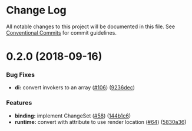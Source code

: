 # Change Log

All notable changes to this project will be documented in this file.
See [Conventional Commits](https://conventionalcommits.org) for commit guidelines.

<a name="0.2.0"></a>
# 0.2.0 (2018-09-16)


### Bug Fixes

* **di:** convert invokers to an array ([#106](https://github.com/aurelia/aurelia/issues/106)) ([9236dec](https://github.com/aurelia/aurelia/commit/9236dec))


### Features

* **binding:** implement ChangeSet ([#58](https://github.com/aurelia/aurelia/issues/58)) ([144b1c6](https://github.com/aurelia/aurelia/commit/144b1c6))
* **runtime:** convert with attribute to use render location ([#64](https://github.com/aurelia/aurelia/issues/64)) ([5830a36](https://github.com/aurelia/aurelia/commit/5830a36))
